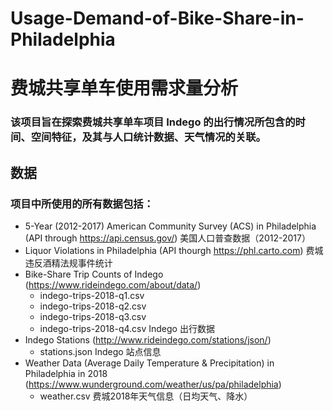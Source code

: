 # Usage-Demand-of-Bike-Share-in-Philadelphia
# 费城共享单车使用需求量分析
### 该项目旨在探索费城共享单车项目 Indego 的出行情况所包含的时间、空间特征，及其与人口统计数据、天气情况的关联。
## 数据
### 项目中所使用的所有数据包括：
- 5-Year (2012-2017) American Community Survey (ACS) in Philadelphia (API through https://api.census.gov/) 美国人口普查数据（2012-2017）
- Liquor Violations in Philadelphia (API thourgh https://phl.carto.com) 费城违反酒精法规事件统计
- Bike-Share Trip Counts of Indego (https://www.rideindego.com/about/data/) 
  - indego-trips-2018-q1.csv
  - indego-trips-2018-q2.csv
  - indego-trips-2018-q3.csv
  - indego-trips-2018-q4.csv
 Indego 出行数据
- Indego Stations (http://www.rideindego.com/stations/json/)
  - stations.json
Indego 站点信息
- Weather Data (Average Daily Temperature & Precipitation) in Philadelphia in 2018 (https://www.wunderground.com/weather/us/pa/philadelphia)
  - weather.csv
费城2018年天气信息（日均天气、降水） 
